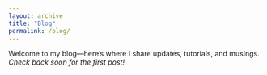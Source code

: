 ```yaml
---
layout: archive
title: "Blog"
permalink: /blog/
---
```


Welcome to my blog—here’s where I share updates, tutorials, and musings.  
_Check back soon for the first post!_
